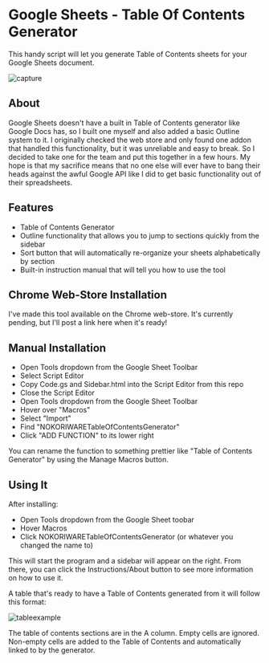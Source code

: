# Google Sheets - Table Of Contents Generator
This handy script will let you generate Table of Contents sheets for your Google Sheets document.

![capture](https://user-images.githubusercontent.com/6147299/51238036-806e7c00-193b-11e9-9b00-f35fb7f5933e.JPG)

## About ##
Google Sheets doesn't have a built in Table of Contents generator like Google Docs has, so I built one myself and also added a basic Outline system to it. I originally checked the web store and only found one addon that handled this functionality, but it was unreliable and easy to break. So I decided to take one for the team and put this together in a few hours. My hope is that my sacrifice means that no one else will ever have to bang their heads against the awful Google API like I did to get basic functionality out of their spreadsheets.

## Features ##
- Table of Contents Generator
- Outline functionality that allows you to jump to sections quickly from the sidebar
- Sort button that will automatically re-organize your sheets alphabetically by section
- Built-in instruction manual that will tell you how to use the tool

## Chrome Web-Store Installation ##

I've made this tool available on the Chrome web-store. It's currently pending, but I'll post a link here when it's ready!

## Manual Installation ##
- Open Tools dropdown from the Google Sheet Toolbar
- Select Script Editor
- Copy Code.gs and Sidebar.html into the Script Editor from this repo
- Close the Script Editor
- Open Tools dropdown from the Google Sheet Toolbar
- Hover over "Macros"
- Select "Import"
- Find "NOKORIWARETableOfContentsGenerator"
- Click "ADD FUNCTION" to its lower right

You can rename the function to something prettier like "Table of Contents Generator" by using the Manage Macros button.

## Using It ##
After installing:
- Open Tools dropdown from the Google Sheet toobar
- Hover Macros
- Click NOKORIWARETableOfContentsGenerator (or whatever you changed the name to)

This will start the program and a sidebar will appear on the right. From there, you can click the Instructions/About button to see more information on how to use it.

A table that's ready to have a Table of Contents generated from it will follow this format:

![tableexample](https://user-images.githubusercontent.com/6147299/49590311-330cf100-f931-11e8-817c-e83173ba6a6f.JPG)

The table of contents sections are in the A column. Empty cells are ignored. Non-empty cells are added to the Table of Contents and automatically linked to by the generator.
